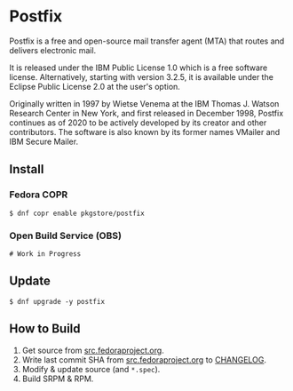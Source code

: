 # Postfix

Postfix is a free and open-source mail transfer agent (MTA) that routes and delivers electronic mail.

It is released under the IBM Public License 1.0 which is a free software license. Alternatively, starting with version 3.2.5, it is available under the Eclipse Public License 2.0 at the user's option.

Originally written in 1997 by Wietse Venema at the IBM Thomas J. Watson Research Center in New York, and first released in December 1998, Postfix continues as of 2020 to be actively developed by its creator and other contributors. The software is also known by its former names VMailer and IBM Secure Mailer.

## Install

### Fedora COPR

```
$ dnf copr enable pkgstore/postfix
```

### Open Build Service (OBS)

```
# Work in Progress
```

## Update

```
$ dnf upgrade -y postfix
```

## How to Build

1. Get source from [src.fedoraproject.org](https://src.fedoraproject.org/rpms/postfix).
2. Write last commit SHA from [src.fedoraproject.org](https://src.fedoraproject.org/rpms/postfix) to [CHANGELOG](CHANGELOG).
3. Modify & update source (and `*.spec`).
4. Build SRPM & RPM.
